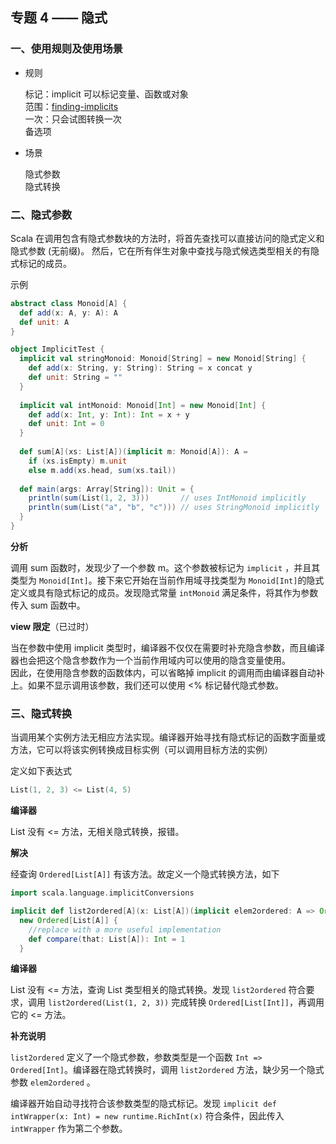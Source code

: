 ## 专题 4 —— 隐式

### 一、使用规则及使用场景

* 规则

    标记：implicit 可以标记变量、函数或对象    
    范围：[finding-implicits](https://docs.scala-lang.org/tutorials/FAQ/finding-implicits.html)    
    一次：只会试图转换一次    
    备选项  

* 场景

    隐式参数    
    隐式转换    


### 二、隐式参数

Scala 在调用包含有隐式参数块的方法时，将首先查找可以直接访问的隐式定义和隐式参数 (无前缀)。
然后，它在所有伴生对象中查找与隐式候选类型相关的有隐式标记的成员。

示例

```scala
abstract class Monoid[A] {
  def add(x: A, y: A): A
  def unit: A
}

object ImplicitTest {
  implicit val stringMonoid: Monoid[String] = new Monoid[String] {
    def add(x: String, y: String): String = x concat y
    def unit: String = ""
  }
  
  implicit val intMonoid: Monoid[Int] = new Monoid[Int] {
    def add(x: Int, y: Int): Int = x + y
    def unit: Int = 0
  }
  
  def sum[A](xs: List[A])(implicit m: Monoid[A]): A =
    if (xs.isEmpty) m.unit
    else m.add(xs.head, sum(xs.tail))
    
  def main(args: Array[String]): Unit = {
    println(sum(List(1, 2, 3)))       // uses IntMonoid implicitly
    println(sum(List("a", "b", "c"))) // uses StringMonoid implicitly
  }
}
```

__分析__

调用 sum 函数时，发现少了一个参数 m。这个参数被标记为 `implicit` ，并且其类型为 `Monoid[Int]`。接下来它开始在当前作用域寻找类型为 `Monoid[Int]`的隐式定义或具有隐式标记的成员。发现隐式常量 `intMonoid` 满足条件，将其作为参数传入 sum 函数中。

__view 限定__（已过时）

当在参数中使用 implicit 类型时，编译器不仅仅在需要时补充隐含参数，而且编译器也会把这个隐含参数作为一个当前作用域内可以使用的隐含变量使用。    
因此，在使用隐含参数的函数体内，可以省略掉 implicit 的调用而由编译器自动补上。如果不显示调用该参数，我们还可以使用 <% 标记替代隐式参数。


### 三、隐式转换

当调用某个实例方法无相应方法实现。编译器开始寻找有隐式标记的函数字面量或方法，它可以将该实例转换成目标实例（可以调用目标方法的实例）

定义如下表达式

```scala
List(1, 2, 3) <= List(4, 5)
```

__编译器__

List 没有 <= 方法，无相关隐式转换，报错。

__解决__

经查询 `Ordered[List[A]]` 有该方法。故定义一个隐式转换方法，如下

```scala
import scala.language.implicitConversions

implicit def list2ordered[A](x: List[A])(implicit elem2ordered: A => Ordered[A]): Ordered[List[A]] =
  new Ordered[List[A]] {
    //replace with a more useful implementation
    def compare(that: List[A]): Int = 1
  }
```

__编译器__

List 没有 <= 方法，查询 List 类型相关的隐式转换。发现 `list2ordered` 符合要求，调用 `list2ordered(List(1, 2, 3))` 完成转换  `Ordered[List[Int]]`，再调用它的 <= 方法。

__补充说明__

`list2ordered` 定义了一个隐式参数，参数类型是一个函数 `Int => Ordered[Int]`。编译器在隐式转换时，调用 `list2ordered` 方法，缺少另一个隐式参数 `elem2ordered` 。

编译器开始自动寻找符合该参数类型的隐式标记。发现 `implicit def intWrapper(x: Int) = new runtime.RichInt(x)` 符合条件，因此传入 `intWrapper` 作为第二个参数。

